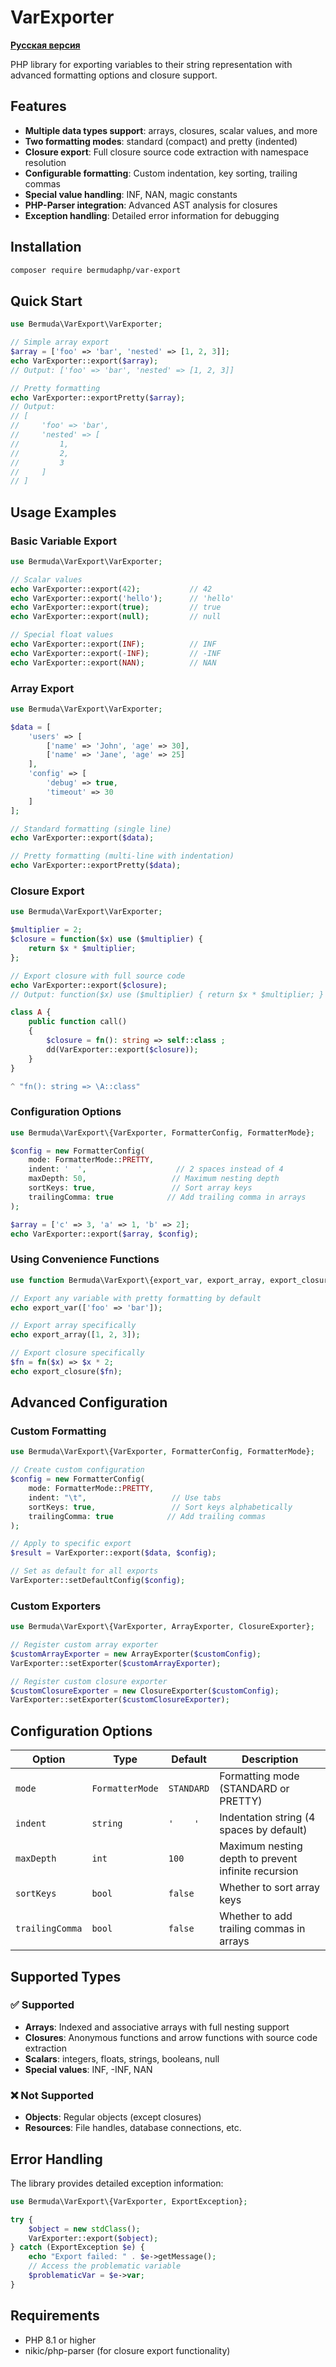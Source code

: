 # VarExporter

**[Русская версия](README_ru.md)**

PHP library for exporting variables to their string representation with advanced formatting options and closure support.

## Features

- **Multiple data types support**: arrays, closures, scalar values, and more
- **Two formatting modes**: standard (compact) and pretty (indented)
- **Closure export**: Full closure source code extraction with namespace resolution
- **Configurable formatting**: Custom indentation, key sorting, trailing commas
- **Special value handling**: INF, NAN, magic constants
- **PHP-Parser integration**: Advanced AST analysis for closures
- **Exception handling**: Detailed error information for debugging

## Installation

```bash
composer require bermudaphp/var-export
```

## Quick Start

```php
use Bermuda\VarExport\VarExporter;

// Simple array export
$array = ['foo' => 'bar', 'nested' => [1, 2, 3]];
echo VarExporter::export($array);
// Output: ['foo' => 'bar', 'nested' => [1, 2, 3]]

// Pretty formatting
echo VarExporter::exportPretty($array);
// Output:
// [
//     'foo' => 'bar',
//     'nested' => [
//         1,
//         2,
//         3
//     ]
// ]
```

## Usage Examples

### Basic Variable Export

```php
use Bermuda\VarExport\VarExporter;

// Scalar values
echo VarExporter::export(42);           // 42
echo VarExporter::export('hello');      // 'hello'
echo VarExporter::export(true);         // true
echo VarExporter::export(null);         // null

// Special float values
echo VarExporter::export(INF);          // INF
echo VarExporter::export(-INF);         // -INF
echo VarExporter::export(NAN);          // NAN
```

### Array Export

```php
use Bermuda\VarExport\VarExporter;

$data = [
    'users' => [
        ['name' => 'John', 'age' => 30],
        ['name' => 'Jane', 'age' => 25]
    ],
    'config' => [
        'debug' => true,
        'timeout' => 30
    ]
];

// Standard formatting (single line)
echo VarExporter::export($data);

// Pretty formatting (multi-line with indentation)
echo VarExporter::exportPretty($data);
```

### Closure Export

```php
use Bermuda\VarExport\VarExporter;

$multiplier = 2;
$closure = function($x) use ($multiplier) {
    return $x * $multiplier;
};

// Export closure with full source code
echo VarExporter::export($closure);
// Output: function($x) use ($multiplier) { return $x * $multiplier; }

class A {
    public function call()
    {
        $closure = fn(): string => self::class ;
        dd(VarExporter::export($closure));
    }
}

^ "fn(): string => \A::class"
```

### Configuration Options

```php
use Bermuda\VarExport\{VarExporter, FormatterConfig, FormatterMode};

$config = new FormatterConfig(
    mode: FormatterMode::PRETTY,
    indent: '  ',                    // 2 spaces instead of 4
    maxDepth: 50,                   // Maximum nesting depth
    sortKeys: true,                 // Sort array keys
    trailingComma: true            // Add trailing comma in arrays
);

$array = ['c' => 3, 'a' => 1, 'b' => 2];
echo VarExporter::export($array, $config);
```

### Using Convenience Functions

```php
use function Bermuda\VarExport\{export_var, export_array, export_closure};

// Export any variable with pretty formatting by default
echo export_var(['foo' => 'bar']);

// Export array specifically
echo export_array([1, 2, 3]);

// Export closure specifically
$fn = fn($x) => $x * 2;
echo export_closure($fn);
```

## Advanced Configuration

### Custom Formatting

```php
use Bermuda\VarExport\{VarExporter, FormatterConfig, FormatterMode};

// Create custom configuration
$config = new FormatterConfig(
    mode: FormatterMode::PRETTY,
    indent: "\t",                   // Use tabs
    sortKeys: true,                 // Sort keys alphabetically
    trailingComma: true            // Add trailing commas
);

// Apply to specific export
$result = VarExporter::export($data, $config);

// Set as default for all exports
VarExporter::setDefaultConfig($config);
```

### Custom Exporters

```php
use Bermuda\VarExport\{VarExporter, ArrayExporter, ClosureExporter};

// Register custom array exporter
$customArrayExporter = new ArrayExporter($customConfig);
VarExporter::setExporter($customArrayExporter);

// Register custom closure exporter
$customClosureExporter = new ClosureExporter($customConfig);
VarExporter::setExporter($customClosureExporter);
```

## Configuration Options

| Option | Type | Default | Description |
|--------|------|---------|-------------|
| `mode` | `FormatterMode` | `STANDARD` | Formatting mode (STANDARD or PRETTY) |
| `indent` | `string` | `'    '` | Indentation string (4 spaces by default) |
| `maxDepth` | `int` | `100` | Maximum nesting depth to prevent infinite recursion |
| `sortKeys` | `bool` | `false` | Whether to sort array keys |
| `trailingComma` | `bool` | `false` | Whether to add trailing commas in arrays |

## Supported Types

### ✅ Supported
- **Arrays**: Indexed and associative arrays with full nesting support
- **Closures**: Anonymous functions and arrow functions with source code extraction
- **Scalars**: integers, floats, strings, booleans, null
- **Special values**: INF, -INF, NAN

### ❌ Not Supported
- **Objects**: Regular objects (except closures)
- **Resources**: File handles, database connections, etc.

## Error Handling

The library provides detailed exception information:

```php
use Bermuda\VarExport\{VarExporter, ExportException};

try {
    $object = new stdClass();
    VarExporter::export($object);
} catch (ExportException $e) {
    echo "Export failed: " . $e->getMessage();
    // Access the problematic variable
    $problematicVar = $e->var;
}
```

## Requirements

- PHP 8.1 or higher
- nikic/php-parser (for closure export functionality)
